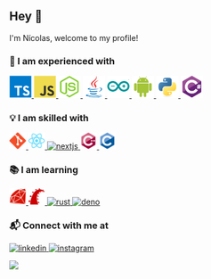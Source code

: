 ## Hey 👋
I'm Nícolas, welcome to my profile!

### 🚀 I am experienced with

<a href="https://www.typescriptlang.org/" target="_blank" > <img src="https://raw.githubusercontent.com/devicons/devicon/master/icons/typescript/typescript-original.svg" alt="typescript" width="40" height="40" /> </a>
<a href="https://www.javascript.com/" target="_blank" > <img src="https://raw.githubusercontent.com/devicons/devicon/master/icons/javascript/javascript-original.svg" alt="javascript" width="40" height="40" /> </a>
<a href="https://nodejs.org" target="_blank" > <img src="https://raw.githubusercontent.com/devicons/devicon/master/icons/nodejs/nodejs-original.svg" alt="nodejs" width="40" height="40" /> </a>
<a href="https://www.oracle.com/java/" target="_blank" > <img src="https://raw.githubusercontent.com/devicons/devicon/master/icons/java/java-original.svg" alt="java" width="40" height="40" /> </a>
<a href="https://www.arduino.cc/" target="_blank" > <img src="https://raw.githubusercontent.com/devicons/devicon/master/icons/arduino/arduino-original.svg" alt="arduino" width="40" height="40" /> </a>
<a href="https://www.android.com/" target="_blank" > <img src="https://raw.githubusercontent.com/devicons/devicon/master/icons/android/android-original.svg" alt="android" width="40" height="40" /> </a>
<a href="https://www.python.org/" target="_blank" > <img src="https://raw.githubusercontent.com/devicons/devicon/master/icons/python/python-original.svg" alt="python" width="40" height="40" /> </a>
<a href="https://docs.microsoft.com/dotnet/csharp/" target="_blank" > <img src="https://raw.githubusercontent.com/devicons/devicon/master/icons/csharp/csharp-original.svg" alt="csharp" width="40" height="40" /> </a>

### 💡 I am skilled with

<a href="https://git-scm.com/" target="_blank" > <img src="https://raw.githubusercontent.com/devicons/devicon/master/icons/git/git-original.svg" alt="git" width="30" height="30" /> </a>
<a href="https://reactjs.org/" target="_blank" > <img src="https://raw.githubusercontent.com/devicons/devicon/master/icons/react/react-original.svg" alt="react" width="30" height="30" /> </a>
<a href="https://nextjs.org/" target="_blank" > <img src="https://assets.vercel.com/image/upload/v1607554385/repositories/next-js/next-logo.png" alt="nextjs" width="30" height="30" /> </a>
<a href="https://docs.microsoft.com/cpp/cpp" target="_blank" > <img src="https://raw.githubusercontent.com/devicons/devicon/master/icons/cplusplus/cplusplus-original.svg" alt="cplusplus" width="30" height="30" /> </a>
<a href="https://docs.microsoft.com/cpp/c-language/" target="_blank" > <img src="https://raw.githubusercontent.com/devicons/devicon/master/icons/c/c-original.svg" alt="c" width="30" height="30" /> </a>

### 📚 I am learning

<a href="https://www.ruby-lang.org/" target="_blank" > <img src="https://raw.githubusercontent.com/devicons/devicon/master/icons/ruby/ruby-plain.svg" alt="ruby" width="30" height="30" /> </a>
<a href="https://rubyonrails.org/" target="_blank" > <img src="https://raw.githubusercontent.com/devicons/devicon/master/icons/rails/rails-plain.svg" alt="rails" width="30" height="30" /> </a>
<a href="https://www.rust-lang.org/" target="_blank" > <img src="https://www.rust-lang.org/static/images/favicon.svg" alt="rust" width="30" height="30" /> </a>
<a href="https://deno.land/" target="_blank" > <img src="https://raw.githubusercontent.com/denoland/manual/main/images/deno3.png" alt="deno" width="30" height="30"/> </a>

### 📬 Connect with me at

<a href="https://www.linkedin.com/in/nicolasdschmidt/" target="_blank" > <img src="https://www.vectorlogo.zone/logos/linkedin/linkedin-icon.svg" alt="linkedin" width="30" height="30" /> </a>
<a href="https://www.instagram.com/nicolasdschmidt/" target="_blank" > <img src="https://www.vectorlogo.zone/logos/instagram/instagram-icon.svg" alt="instagram" width="30" height="30" /> </a>

<a href="https://github.com/jstrieb/github-stats">

![](https://github.com/nicolasdschmidt/github-stats/blob/master/generated/languages.svg)

</a>
